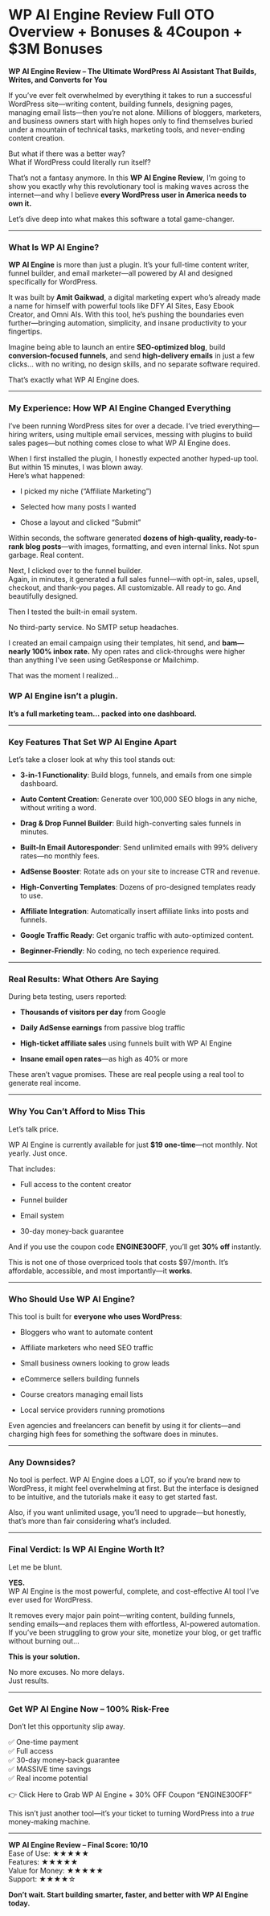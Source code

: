 # WP AI Engine Review Full OTO Overview + Bonuses & 4Coupon + $3M Bonuses
<p class="" data-start="0" data-end="103"><strong data-start="0" data-end="103">WP AI Engine Review – The Ultimate WordPress AI Assistant That Builds, Writes, and Converts for You</strong></p>
<p class="" data-start="105" data-end="485">If you’ve ever felt overwhelmed by everything it takes to run a successful WordPress site—writing content, building funnels, designing pages, managing email lists—then you’re not alone. Millions of bloggers, marketers, and business owners start with high hopes only to find themselves buried under a mountain of technical tasks, marketing tools, and never-ending content creation.</p>
<p class="" data-start="487" data-end="570">But what if there was a better way?<br data-start="522" data-end="525" />What if WordPress could literally run itself?</p>
<p class="" data-start="572" data-end="799">That’s not a fantasy anymore. In this <strong data-start="610" data-end="633">WP AI Engine Review</strong>, I’m going to show you exactly why this revolutionary tool is making waves across the internet—and why I believe <strong data-start="747" data-end="799">every WordPress user in America needs to own it.</strong></p>
<p class="" data-start="801" data-end="868">Let’s dive deep into what makes this software a total game-changer.</p>


<hr class="" data-start="870" data-end="873" />

<h3 class="" data-start="875" data-end="900">What Is WP AI Engine?</h3>
<p class="" data-start="902" data-end="1076"><strong data-start="902" data-end="918">WP AI Engine</strong> is more than just a plugin. It’s your full-time content writer, funnel builder, and email marketer—all powered by AI and designed specifically for WordPress.</p>
<p class="" data-start="1078" data-end="1383">It was built by <strong data-start="1094" data-end="1110">Amit Gaikwad</strong>, a digital marketing expert who’s already made a name for himself with powerful tools like DFY AI Sites, Easy Ebook Creator, and Omni AIs. With this tool, he’s pushing the boundaries even further—bringing automation, simplicity, and insane productivity to your fingertips.</p>
<p class="" data-start="1385" data-end="1613">Imagine being able to launch an entire <strong data-start="1424" data-end="1446">SEO-optimized blog</strong>, build <strong data-start="1454" data-end="1484">conversion-focused funnels</strong>, and send <strong data-start="1495" data-end="1519">high-delivery emails</strong> in just a few clicks... with no writing, no design skills, and no separate software required.</p>
<p class="" data-start="1615" data-end="1653">That’s exactly what WP AI Engine does.</p>


<hr class="" data-start="1655" data-end="1658" />

<h3 class="" data-start="1660" data-end="1714">My Experience: How WP AI Engine Changed Everything</h3>
<p class="" data-start="1716" data-end="1930">I’ve been running WordPress sites for over a decade. I’ve tried everything—hiring writers, using multiple email services, messing with plugins to build sales pages—but nothing comes close to what WP AI Engine does.</p>
<p class="" data-start="1932" data-end="2074">When I first installed the plugin, I honestly expected another hyped-up tool. But within 15 minutes, I was blown away.<br data-start="2050" data-end="2053" />Here’s what happened:</p>

<ul data-start="2076" data-end="2196">
 	<li class="" data-start="2076" data-end="2121">
<p class="" data-start="2078" data-end="2121">I picked my niche (“Affiliate Marketing”)</p>
</li>
 	<li class="" data-start="2122" data-end="2158">
<p class="" data-start="2124" data-end="2158">Selected how many posts I wanted</p>
</li>
 	<li class="" data-start="2159" data-end="2196">
<p class="" data-start="2161" data-end="2196">Chose a layout and clicked “Submit”</p>
</li>
</ul>
<p class="" data-start="2198" data-end="2371">Within seconds, the software generated <strong data-start="2237" data-end="2289">dozens of high-quality, ready-to-rank blog posts</strong>—with images, formatting, and even internal links. Not spun garbage. Real content.</p>
<p class="" data-start="2373" data-end="2590">Next, I clicked over to the funnel builder.<br data-start="2416" data-end="2419" />Again, in minutes, it generated a full sales funnel—with opt-in, sales, upsell, checkout, and thank-you pages. All customizable. All ready to go. And beautifully designed.</p>
<p class="" data-start="2592" data-end="2632">Then I tested the built-in email system.</p>
<p class="" data-start="2634" data-end="2682">No third-party service. No SMTP setup headaches.</p>
<p class="" data-start="2684" data-end="2881">I created an email campaign using their templates, hit send, and <strong data-start="2749" data-end="2780">bam—nearly 100% inbox rate.</strong> My open rates and click-throughs were higher than anything I’ve seen using GetResponse or Mailchimp.</p>
<p class="" data-start="2883" data-end="2914">That was the moment I realized…</p>

<h3 class="" data-start="2916" data-end="2950">WP AI Engine isn’t a plugin.</h3>
<p class="" data-start="2951" data-end="3009"><strong data-start="2951" data-end="3009">It’s a full marketing team… packed into one dashboard.</strong></p>


<hr class="" data-start="3011" data-end="3014" />

<h3 class="" data-start="3016" data-end="3060">Key Features That Set WP AI Engine Apart</h3>
<p class="" data-start="3062" data-end="3115">Let’s take a closer look at why this tool stands out:</p>

<ul data-start="3117" data-end="3888">
 	<li class="" data-start="3117" data-end="3206">
<p class="" data-start="3119" data-end="3206"><strong data-start="3119" data-end="3143">3-in-1 Functionality</strong>: Build blogs, funnels, and emails from one simple dashboard.</p>
</li>
 	<li class="" data-start="3207" data-end="3307">
<p class="" data-start="3209" data-end="3307"><strong data-start="3209" data-end="3234">Auto Content Creation</strong>: Generate over 100,000 SEO blogs in any niche, without writing a word.</p>
</li>
 	<li class="" data-start="3308" data-end="3391">
<p class="" data-start="3310" data-end="3391"><strong data-start="3310" data-end="3340">Drag &amp; Drop Funnel Builder</strong>: Build high-converting sales funnels in minutes.</p>
</li>
 	<li class="" data-start="3392" data-end="3492">
<p class="" data-start="3394" data-end="3492"><strong data-start="3394" data-end="3426">Built-In Email Autoresponder</strong>: Send unlimited emails with 99% delivery rates—no monthly fees.</p>
</li>
 	<li class="" data-start="3493" data-end="3570">
<p class="" data-start="3495" data-end="3570"><strong data-start="3495" data-end="3514">AdSense Booster</strong>: Rotate ads on your site to increase CTR and revenue.</p>
</li>
 	<li class="" data-start="3571" data-end="3652">
<p class="" data-start="3573" data-end="3652"><strong data-start="3573" data-end="3602">High-Converting Templates</strong>: Dozens of pro-designed templates ready to use.</p>
</li>
 	<li class="" data-start="3653" data-end="3744">
<p class="" data-start="3655" data-end="3744"><strong data-start="3655" data-end="3680">Affiliate Integration</strong>: Automatically insert affiliate links into posts and funnels.</p>
</li>
 	<li class="" data-start="3745" data-end="3823">
<p class="" data-start="3747" data-end="3823"><strong data-start="3747" data-end="3771">Google Traffic Ready</strong>: Get organic traffic with auto-optimized content.</p>
</li>
 	<li class="" data-start="3824" data-end="3888">
<p class="" data-start="3826" data-end="3888"><strong data-start="3826" data-end="3847">Beginner-Friendly</strong>: No coding, no tech experience required.</p>
</li>
</ul>

<hr class="" data-start="3890" data-end="3893" />

<h3 class="" data-start="3895" data-end="3935">Real Results: What Others Are Saying</h3>
<p class="" data-start="3937" data-end="3973">During beta testing, users reported:</p>

<ul data-start="3975" data-end="4208">
 	<li class="" data-start="3975" data-end="4024">
<p class="" data-start="3977" data-end="4024"><strong data-start="3977" data-end="4010">Thousands of visitors per day</strong> from Google</p>
</li>
 	<li class="" data-start="4025" data-end="4081">
<p class="" data-start="4027" data-end="4081"><strong data-start="4027" data-end="4053">Daily AdSense earnings</strong> from passive blog traffic</p>
</li>
 	<li class="" data-start="4082" data-end="4155">
<p class="" data-start="4084" data-end="4155"><strong data-start="4084" data-end="4115">High-ticket affiliate sales</strong> using funnels built with WP AI Engine</p>
</li>
 	<li class="" data-start="4156" data-end="4208">
<p class="" data-start="4158" data-end="4208"><strong data-start="4158" data-end="4185">Insane email open rates</strong>—as high as 40% or more</p>
</li>
</ul>
<p class="" data-start="4210" data-end="4303">These aren’t vague promises. These are real people using a real tool to generate real income.</p>


<hr class="" data-start="4305" data-end="4308" />

<h3 class="" data-start="4310" data-end="4347">Why You Can’t Afford to Miss This</h3>
<p class="" data-start="4349" data-end="4366">Let’s talk price.</p>
<p class="" data-start="4368" data-end="4465">WP AI Engine is currently available for just <strong data-start="4413" data-end="4429">$19 one-time</strong>—not monthly. Not yearly. Just once.</p>
<p class="" data-start="4467" data-end="4481">That includes:</p>

<ul data-start="4483" data-end="4587">
 	<li class="" data-start="4483" data-end="4521">
<p class="" data-start="4485" data-end="4521">Full access to the content creator</p>
</li>
 	<li class="" data-start="4522" data-end="4540">
<p class="" data-start="4524" data-end="4540">Funnel builder</p>
</li>
 	<li class="" data-start="4541" data-end="4557">
<p class="" data-start="4543" data-end="4557">Email system</p>
</li>
 	<li class="" data-start="4558" data-end="4587">
<p class="" data-start="4560" data-end="4587">30-day money-back guarantee</p>
</li>
</ul>
<p class="" data-start="4589" data-end="4670">And if you use the coupon code <strong data-start="4620" data-end="4635">ENGINE30OFF</strong>, you’ll get <strong data-start="4648" data-end="4659">30% off</strong> instantly.</p>
<p class="" data-start="4672" data-end="4799">This is not one of those overpriced tools that costs $97/month. It’s affordable, accessible, and most importantly—it <strong data-start="4789" data-end="4798">works</strong>.</p>


<hr class="" data-start="4801" data-end="4804" />

<h3 class="" data-start="4806" data-end="4838">Who Should Use WP AI Engine?</h3>
<p class="" data-start="4840" data-end="4895">This tool is built for <strong data-start="4863" data-end="4894">everyone who uses WordPress</strong>:</p>

<ul data-start="4897" data-end="5156">
 	<li class="" data-start="4897" data-end="4938">
<p class="" data-start="4899" data-end="4938">Bloggers who want to automate content</p>
</li>
 	<li class="" data-start="4939" data-end="4983">
<p class="" data-start="4941" data-end="4983">Affiliate marketers who need SEO traffic</p>
</li>
 	<li class="" data-start="4984" data-end="5031">
<p class="" data-start="4986" data-end="5031">Small business owners looking to grow leads</p>
</li>
 	<li class="" data-start="5032" data-end="5070">
<p class="" data-start="5034" data-end="5070">eCommerce sellers building funnels</p>
</li>
 	<li class="" data-start="5071" data-end="5111">
<p class="" data-start="5073" data-end="5111">Course creators managing email lists</p>
</li>
 	<li class="" data-start="5112" data-end="5156">
<p class="" data-start="5114" data-end="5156">Local service providers running promotions</p>
</li>
</ul>
<p class="" data-start="5158" data-end="5290">Even agencies and freelancers can benefit by using it for clients—and charging high fees for something the software does in minutes.</p>


<hr class="" data-start="5292" data-end="5295" />

<h3 class="" data-start="5297" data-end="5315">Any Downsides?</h3>
<p class="" data-start="5317" data-end="5534">No tool is perfect. WP AI Engine does a LOT, so if you’re brand new to WordPress, it might feel overwhelming at first. But the interface is designed to be intuitive, and the tutorials make it easy to get started fast.</p>
<p class="" data-start="5536" data-end="5658">Also, if you want unlimited usage, you’ll need to upgrade—but honestly, that’s more than fair considering what’s included.</p>


<hr class="" data-start="5660" data-end="5663" />

<h3 class="" data-start="5665" data-end="5709">Final Verdict: Is WP AI Engine Worth It?</h3>
<p class="" data-start="5711" data-end="5727">Let me be blunt.</p>
<p class="" data-start="5729" data-end="5841"><strong data-start="5729" data-end="5737">YES.</strong><br data-start="5737" data-end="5740" />WP AI Engine is the most powerful, complete, and cost-effective AI tool I’ve ever used for WordPress.</p>
<p class="" data-start="5843" data-end="6085">It removes every major pain point—writing content, building funnels, sending emails—and replaces them with effortless, AI-powered automation. If you’ve been struggling to grow your site, monetize your blog, or get traffic without burning out…</p>
<p class="" data-start="6087" data-end="6113"><strong data-start="6087" data-end="6113">This is your solution.</strong></p>
<p class="" data-start="6115" data-end="6163">No more excuses. No more delays.<br data-start="6147" data-end="6150" />Just results.</p>


<hr class="" data-start="6165" data-end="6168" />

<h3 class="" data-start="6170" data-end="6211">Get WP AI Engine Now – 100% Risk-Free</h3>
<p class="" data-start="6213" data-end="6250">Don’t let this opportunity slip away.</p>
<p class="" data-start="6252" data-end="6369">✅ One-time payment<br data-start="6270" data-end="6273" />✅ Full access<br data-start="6286" data-end="6289" />✅ 30-day money-back guarantee<br data-start="6318" data-end="6321" />✅ MASSIVE time savings<br data-start="6343" data-end="6346" />✅ Real income potential</p>
<p class="" data-start="6371" data-end="6441">👉 Click Here to Grab WP AI Engine + 30% OFF Coupon “ENGINE30OFF”</p>
<p class="" data-start="6443" data-end="6545">This isn’t just another tool—it’s your ticket to turning WordPress into a <em data-start="6517" data-end="6523">true</em> money-making machine.</p>


<hr class="" data-start="6547" data-end="6550" />
<p class="" data-start="6552" data-end="6677"><strong data-start="6552" data-end="6596">WP AI Engine Review – Final Score: 10/10</strong><br data-start="6596" data-end="6599" />Ease of Use: ★★★★★<br data-start="6617" data-end="6620" />Features: ★★★★★<br data-start="6635" data-end="6638" />Value for Money: ★★★★★<br data-start="6660" data-end="6663" />Support: ★★★★☆</p>
<p class="" data-start="6679" data-end="6762"><strong data-start="6679" data-end="6762" data-is-last-node="">Don’t wait. Start building smarter, faster, and better with WP AI Engine today.</strong></p>
